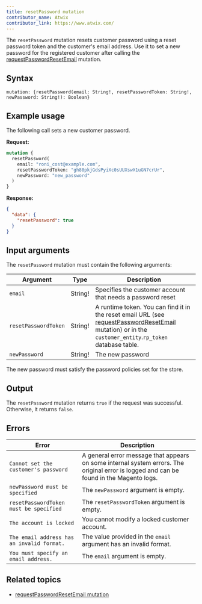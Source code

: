 ```yaml
---
title: resetPassword mutation
contributor_name: Atwix
contributor_link: https://www.atwix.com/
---
```


The `resetPassword` mutation resets customer password using a reset password token and the customer's email address. Use it to set a new password for the registered customer after calling the [requestPasswordResetEmail]({{page.baseurl}}/graphql/mutations/request-password-reset-email.html) mutation.

## Syntax

`mutation: {resetPassword(email: String!, resetPasswordToken: String!, newPassword: String!): Boolean}`

## Example usage

The following call sets a new customer password.

**Request:**

```graphql
mutation {
  resetPassword(
    email: "roni_cost@example.com",
    resetPasswordToken: "gh80pkjGdsPyiXc0sUUXswX1uGN7crUr",
    newPassword: "new_password"
  )
}
```

**Response:**

```json
{
  "data": {
    "resetPassword": true
  }
}
```

## Input arguments

The `resetPassword` mutation must contain the following arguments:

Argument | Type | Description
--- | --- | ---
`email` | String! | Specifies the customer account that needs a password reset
`resetPasswordToken` | String! | A runtime token. You can find it in the reset email URL (see [requestPasswordResetEmail]({{page.baseurl}}/graphql/mutations/request-password-reset-email.html) mutation) or in the `customer_entity`.`rp_token` database table.
`newPassword` | String! | The new password

<InlineAlert variant="info" slots="text" />

The new password must satisfy the password policies set for the store.

## Output

The `resetPassword` mutation returns `true` if the request was successful. Otherwise, it returns `false`.

## Errors

Error | Description
--- | ---
`Cannot set the customer's password` | A general error message that appears on some internal system errors. The original error is logged and can be found in the Magento logs.
`newPassword must be specified` | The `newPassword` argument is empty.
`resetPasswordToken must be specified` | The `resetPasswordToken` argument is empty.
`The account is locked` | You cannot modify a locked customer account.
`The email address has an invalid format.` | The value provided in the `email` argument has an invalid format.
`You must specify an email address.` | The `email` argument is empty.

## Related topics

-  [requestPasswordResetEmail mutation]({{page.baseurl}}/graphql/mutations/request-password-reset-email.html)
